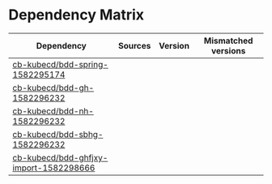 # Dependency Matrix

Dependency | Sources | Version | Mismatched versions
---------- | ------- | ------- | -------------------
[cb-kubecd/bdd-spring-1582295174](https://github.com/cb-kubecd/bdd-spring-1582295174.git) |  | []() | 
[cb-kubecd/bdd-gh-1582296232](https://github.com/cb-kubecd/bdd-gh-1582296232.git) |  | []() | 
[cb-kubecd/bdd-nh-1582296232](https://github.com/cb-kubecd/bdd-nh-1582296232.git) |  | []() | 
[cb-kubecd/bdd-sbhg-1582296232](https://github.com/cb-kubecd/bdd-sbhg-1582296232.git) |  | []() | 
[cb-kubecd/bdd-ghfjxy-import-1582298666](https://github.com/cb-kubecd/bdd-ghfjxy-import-1582298666.git) |  | []() | 

